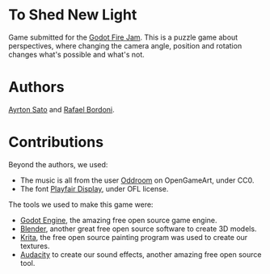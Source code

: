 # To Shed New Light

Game submitted for the [Godot Fire Jam](https://itch.io/jam/godot-fire-charity-jam-1). This is a puzzle game about perspectives, where changing the camera angle, position and rotation changes what's possible and what's not.

# Authors

[Ayrton Sato](https://github.com/makkun) and [Rafael Bordoni](https://github.com/eldskald).

# Contributions

Beyond the authors, we used:
- The music is all from the user [Oddroom](https://opengameart.org/users/oddroom) on OpenGameArt, under CC0.
- The font [Playfair Display](https://fontlibrary.org/en/font/playfair-display), under OFL license.

The tools we used to make this game were:
- [Godot Engine](https://godotengine.org/), the amazing free open source game engine.
- [Blender](https://www.blender.org/), another great free open source software to create 3D models.
- [Krita](https://krita.org/), the free open source painting program was used to create our textures.
- [Audacity](https://www.audacityteam.org/) to create our sound effects, another amazing free open source tool.


